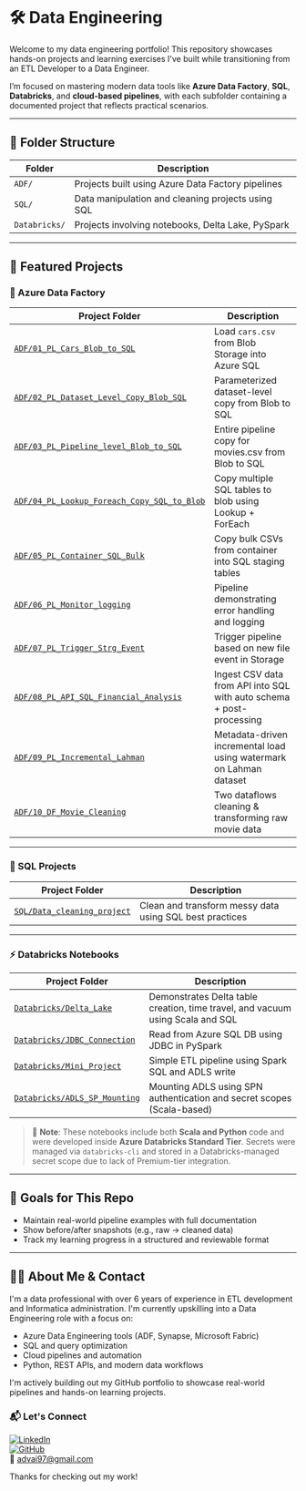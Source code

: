 
# 🛠️ Data Engineering

Welcome to my data engineering portfolio! This repository showcases hands-on projects and learning exercises I've built while transitioning from an ETL Developer to a Data Engineer.

I’m focused on mastering modern data tools like **Azure Data Factory**, **SQL**, **Databricks**, and **cloud-based pipelines**, with each subfolder containing a documented project that reflects practical scenarios.

---

## 📁 Folder Structure

| Folder        | Description                                                      |
|---------------|------------------------------------------------------------------|
| `ADF/`        | Projects built using Azure Data Factory pipelines                |
| `SQL/`        | Data manipulation and cleaning projects using SQL                |
| `Databricks/` | Projects involving notebooks, Delta Lake, PySpark  |

---

## 🚀 Featured Projects

### 🔷 Azure Data Factory

| Project Folder                                                        | Description                                            |
|------------------------------------------------------------------------|--------------------------------------------------------|
| [`ADF/01_PL_Cars_Blob_to_SQL`](./ADF/01_PL_Cars_Blob_to_SQL)           | Load `cars.csv` from Blob Storage into Azure SQL       |
| [`ADF/02_PL_Dataset_Level_Copy_Blob_SQL`](./ADF/02_PL_Dataset_Level_Copy_Blob_SQL) | Parameterized dataset-level copy from Blob to SQL     |
| [`ADF/03_PL_Pipeline_level_Blob_to_SQL`](./ADF/03_PL_Pipeline_level_Blob_to_SQL) | Entire pipeline copy for movies.csv from Blob to SQL  |
| [`ADF/04_PL_Lookup_Foreach_Copy_SQL_to_Blob`](./ADF/04_PL_Lookup_Foreach_Copy_SQL_to_Blob) | Copy multiple SQL tables to blob using Lookup + ForEach |
| [`ADF/05_PL_Container_SQL_Bulk`](./ADF/05_PL_Container_SQL_Bulk)       | Copy bulk CSVs from container into SQL staging tables |
| [`ADF/06_PL_Monitor_logging`](./ADF/06_PL_Monitor_logging)             | Pipeline demonstrating error handling and logging      |
| [`ADF/07_PL_Trigger_Strg_Event`](./ADF/07_PL_Trigger_Strg_Event)       | Trigger pipeline based on new file event in Storage    |
| [`ADF/08_PL_API_SQL_Financial_Analysis`](./ADF/08_PL_API_SQL_Financial_Analysis) | Ingest CSV data from API into SQL with auto schema + post-processing |
| [`ADF/09_PL_Incremental_Lahman`](./ADF/09_PL_Incremental_Lahman)                 | Metadata-driven incremental load using watermark on Lahman dataset   |
| [`ADF/10_DF_Movie_Cleaning`](./ADF/10_DF_Movie_Cleaning)                         | Two dataflows cleaning & transforming raw movie data                 |

---
### 🧮 SQL Projects

| Project Folder                             | Description                              |
|--------------------------------------------|------------------------------------------|
| [`SQL/Data_cleaning_project`](./SQL/Data_cleaning_project) | Clean and transform messy data using SQL best practices |

---
### ⚡ Databricks Notebooks

| Project Folder                                   | Description                                                                 |
|--------------------------------------------------|-----------------------------------------------------------------------------|
| [`Databricks/Delta_Lake`](./Databricks/Delta_Lake)             | Demonstrates Delta table creation, time travel, and vacuum using Scala and SQL |
| [`Databricks/JDBC_Connection`](./Databricks/JDBC_Connection)   | Read from Azure SQL DB using JDBC in PySpark                                |
| [`Databricks/Mini_Project`](./Databricks/Mini_Project)         | Simple ETL pipeline using Spark SQL and ADLS write                          |
| [`Databricks/ADLS_SP_Mounting`](./Databricks/ADLS_SP_Mounting) | Mounting ADLS using SPN authentication and secret scopes (Scala-based)     |

> 📌 **Note**: These notebooks include both **Scala and Python** code and were developed inside **Azure Databricks Standard Tier**. Secrets were managed via `databricks-cli` and stored in a Databricks-managed secret scope due to lack of Premium-tier integration.

---

## 📌 Goals for This Repo

- Maintain real-world pipeline examples with full documentation
- Show before/after snapshots (e.g., raw → cleaned data)
- Track my learning progress in a structured and reviewable format

---

## 🙋‍♂️ About Me & Contact

I'm a data professional with over 6 years of experience in ETL development and Informatica administration. I'm currently upskilling into a Data Engineering role with a focus on:

- Azure Data Engineering tools (ADF, Synapse, Microsoft Fabric)
- SQL and query optimization
- Cloud pipelines and automation
- Python, REST APIs, and modern data workflows

I'm actively building out my GitHub portfolio to showcase real-world pipelines and hands-on learning projects.

### 📬 Let's Connect

[![LinkedIn](https://img.shields.io/badge/LinkedIn-Connect-blue?logo=linkedin)](https://www.linkedin.com/in/advaith-koushik-s/)  
[![GitHub](https://img.shields.io/badge/GitHub-Advaith--Koushik-black?logo=github)](https://github.com/Advaith-Koushik)  
📧 [advai97@gmail.com](mailto:advai97@gmail.com)

Thanks for checking out my work!
